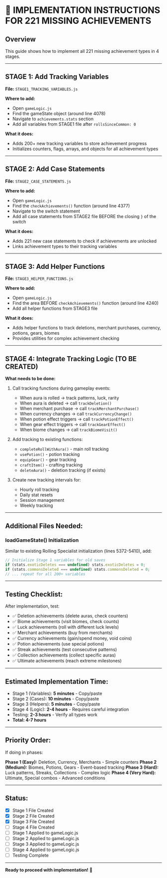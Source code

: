 # 🎯 IMPLEMENTATION INSTRUCTIONS FOR 221 MISSING ACHIEVEMENTS

## **Overview**
This guide shows how to implement all 221 missing achievement types in 4 stages.

---

## **STAGE 1: Add Tracking Variables**
**File:** `STAGE1_TRACKING_VARIABLES.js`

**Where to add:**
- Open `gameLogic.js`
- Find the gameState object (around line 4078)
- Navigate to `achievements.stats` section
- Add all variables from STAGE1 file after `rollsSinceCommon: 0`

**What it does:**
- Adds 200+ new tracking variables to store achievement progress
- Initializes counters, flags, arrays, and objects for all achievement types

---

## **STAGE 2: Add Case Statements**
**File:** `STAGE2_CASE_STATEMENTS.js`

**Where to add:**
- Open `gameLogic.js`
- Find the `checkAchievements()` function (around line 4377)
- Navigate to the switch statement
- Add all case statements from STAGE2 file BEFORE the closing `}` of the switch

**What it does:**
- Adds 221 new case statements to check if achievements are unlocked
- Links achievement types to their tracking variables

---

## **STAGE 3: Add Helper Functions**
**File:** `STAGE3_HELPER_FUNCTIONS.js`

**Where to add:**
- Open `gameLogic.js`
- Find the area BEFORE `checkAchievements()` function (around line 4240)
- Add all helper functions from STAGE3 file

**What it does:**
- Adds helper functions to track deletions, merchant purchases, currency, potions, gears, biomes
- Provides utilities for complex achievement checking

---

## **STAGE 4: Integrate Tracking Logic** (TO BE CREATED)

**What needs to be done:**
1. Call tracking functions during gameplay events:
   - When aura is rolled → track patterns, luck, rarity
   - When aura is deleted → call `trackDeletion()`
   - When merchant purchase → call `trackMerchantPurchase()`
   - When currency changes → call `trackCurrencyChange()`
   - When potion effect triggers → call `trackPotionEffect()`
   - When gear effect triggers → call `trackGearEffect()`
   - When biome changes → call `trackBiomeVisit()`

2. Add tracking to existing functions:
   - `completeRollWithAura()` - main roll tracking
   - `usePotion()` - potion tracking
   - `equipGear()` - gear tracking
   - `craftItem()` - crafting tracking
   - `deleteAura()` - deletion tracking (if exists)

3. Create new tracking intervals for:
   - Hourly roll tracking
   - Daily stat resets
   - Session management
   - Weekly tracking

---

## **Additional Files Needed:**

### **loadGameState() Initialization**
Similar to existing Rolling Specialist initialization (lines 5372-5410), add:
```javascript
// Initialize Stage 1 variables for old saves
if (stats.exoticDeletes === undefined) stats.exoticDeletes = 0;
if (stats.commonsDeleted === undefined) stats.commonsDeleted = 0;
// ... repeat for all 200+ variables
```

---

## **Testing Checklist:**

After implementation, test:
- ✅ Deletion achievements (delete auras, check counters)
- ✅ Biome achievements (visit biomes, check counts)
- ✅ Luck achievements (roll with different luck levels)
- ✅ Merchant achievements (buy from merchants)
- ✅ Currency achievements (gain/spend money, void coins)
- ✅ Potion achievements (use special potions)
- ✅ Streak achievements (test consecutive patterns)
- ✅ Collection achievements (collect specific auras)
- ✅ Ultimate achievements (reach extreme milestones)

---

## **Estimated Implementation Time:**

- Stage 1 (Variables): **5 minutes** - Copy/paste
- Stage 2 (Cases): **10 minutes** - Copy/paste  
- Stage 3 (Helpers): **5 minutes** - Copy/paste
- Stage 4 (Logic): **2-4 hours** - Requires careful integration
- Testing: **2-3 hours** - Verify all types work
- **Total: 4-7 hours**

---

## **Priority Order:**

If doing in phases:

**Phase 1 (Easy):** Deletion, Currency, Merchants - Simple counters
**Phase 2 (Medium):** Biomes, Potions, Gears - Event-based tracking
**Phase 3 (Hard):** Luck patterns, Streaks, Collections - Complex logic
**Phase 4 (Very Hard):** Ultimate, Special combos - Advanced conditions

---

## **Status:**

- [x] Stage 1 File Created
- [x] Stage 2 File Created
- [x] Stage 3 File Created
- [ ] Stage 4 File Created
- [ ] Stage 1 Applied to gameLogic.js
- [ ] Stage 2 Applied to gameLogic.js
- [ ] Stage 3 Applied to gameLogic.js
- [ ] Stage 4 Applied to gameLogic.js
- [ ] Testing Complete

---

**Ready to proceed with implementation!** 🚀
